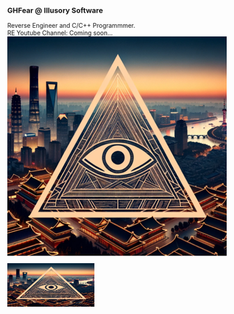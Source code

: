 ### GHFear @ Illusory Software
Reverse Engineer and C/C++ Programmmer. <br>
RE Youtube Channel: Coming soon... <br>
![GitHub Logo](https://github.com/GHFear/GHFear/blob/main/github_logo.png)

<img src="https://github.com/GHFear/GHFear/blob/main/github_logo.png" alt="GitHub Logo" width="200" height="100">

